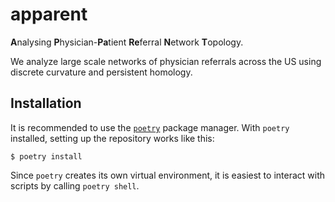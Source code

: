 # apparent
**A**nalysing **P**hysician-**Pa**tient **Re**ferral **N**etwork **T**opology.

We analyze large scale networks of physician referrals across the US using discrete curvature and persistent homology.


## Installation

It is recommended to use the [`poetry`](https://python-poetry.org) package
manager. With `poetry` installed, setting up the repository works like
this:

```
$ poetry install
```

Since `poetry` creates its own virtual environment, it is easiest to
interact with scripts by calling `poetry shell`.
